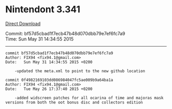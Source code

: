 # Nintendont 3.341
[Direct Download](./Nintendont.zip)

Commit: bf57d5cbad1f7ecb47b48d070dbb79e7ef6fc7a9  
Time: Sun May 31 14:34:55 2015   

-----

```
commit bf57d5cbad1f7ecb47b48d070dbb79e7ef6fc7a9
Author: FIX94 <fix94.1@gmail.com>
Date:   Sun May 31 14:34:55 2015 +0200

    -updated the meta.xml to point to the new github location
```

```
commit 0f4982169103dd086984047fc5ae009b9a64ba1a
Author: FIX94 <fix94.1@gmail.com>
Date:   Tue May 26 17:37:40 2015 +0200

    -added widscreen patches for all ocarina of time and majoras mask versions from both the oot bonus disc and collectors edition
```
